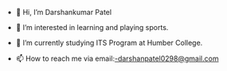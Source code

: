 - 👋 Hi, I’m Darshankumar Patel
- 👀 I’m interested in learning and playing sports.
- 🌱 I’m currently studying ITS Program at Humber College.

- 📫 How to reach me via email:-darshanpatel0298@gmail.com
